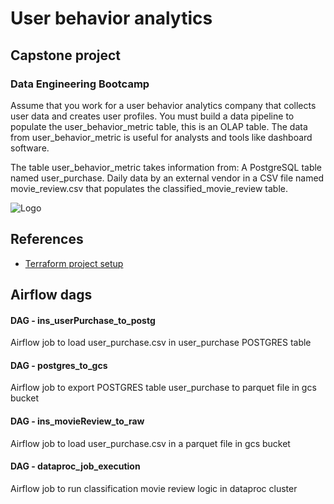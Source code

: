 
# User behavior analytics
## Capstone project
### Data Engineering Bootcamp

Assume that you work for a user behavior analytics company that collects user data and creates user profiles. You must build a data pipeline to populate the user_behavior_metric table, this is an OLAP table. The data from user_behavior_metric is useful for analysts and tools like dashboard software. 


The table user_behavior_metric takes information from:
A PostgreSQL table named user_purchase.
Daily data by an external vendor in a CSV file named movie_review.csv that populates the classified_movie_review table.


![Logo](https://storage.cloud.google.com/de-bootcamp-am_raw_data/Data_Flow.png)

## References

- [Terraform project setup](https://github.com/aleksmoreno2/DE_Bootcamp_AM)

## Airflow dags

#### DAG - ins_userPurchase_to_postg 
Airflow job to load user_purchase.csv in user_purchase POSTGRES table 

#### DAG - postgres_to_gcs 
Airflow job to export POSTGRES table user_purchase to parquet file in gcs bucket

#### DAG - ins_movieReview_to_raw 
Airflow job to load user_purchase.csv in a parquet file in gcs bucket

#### DAG - dataproc_job_execution 
Airflow job to run classification movie review logic in dataproc cluster

